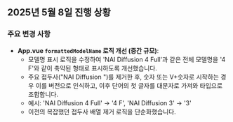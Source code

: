 ## 2025년 5월 8일 진행 상황

### 주요 변경 사항

- **App.vue `formattedModelName` 로직 개선 (중간 규모)**:
  - 모델명 표시 로직을 수정하여 'NAI Diffusion 4 Full'과 같은 전체 모델명을 '4 F'와 같이 축약된 형태로 표시하도록 개선했습니다.
  - 주요 접두사("NAI Diffusion ")를 제거한 후, 숫자 또는 V+숫자로 시작하는 경우 이를 버전으로 인식하고, 이후 단어의 첫 글자를 대문자로 가져와 타입으로 조합합니다.
  - 예시: 'NAI Diffusion 4 Full' -> '4 F', 'NAI Diffusion 3' -> '3'
  - 이전의 복잡했던 접두사 배열 제거 로직을 단순화했습니다.
